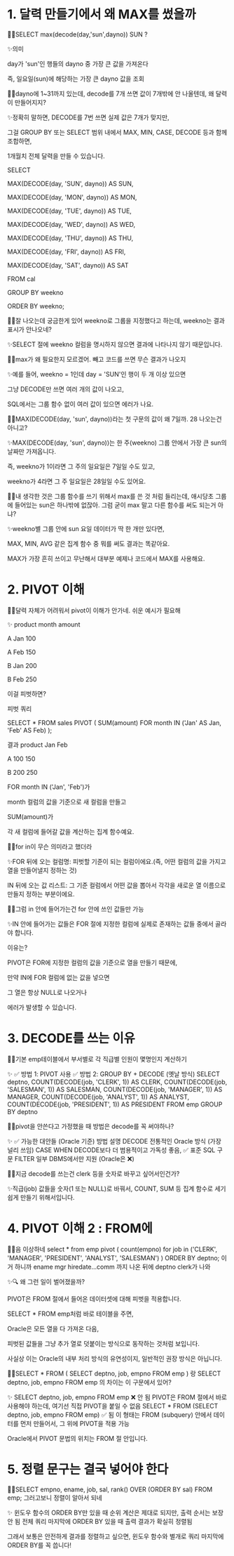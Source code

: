 # 1. 달력 만들기에서 왜 MAX를 썼을까

🤷‍♀️SELECT max(decode(day,'sun',dayno)) SUN ?

✨의미

day가 'sun'인 행들의 dayno 중 가장 큰 값을 가져온다

즉, 일요일(sun)에 해당하는 가장 큰 dayno 값을 조회

🤷‍♀️dayno에 1~31까지 있는데, decode를 7개 쓰면 값이 7개밖에 안 나올텐데, 왜 달력이 만들어지지?

✨정확히 말하면, DECODE를 7번 쓰면 실제 값은 7개가 맞지만,

그걸 GROUP BY 또는 SELECT 범위 내에서 MAX, MIN, CASE, DECODE 등과 함께 조합하면,

1개월치 전체 달력을 만들 수 있습니다.

SELECT

  MAX(DECODE(day, 'SUN', dayno)) AS SUN,
  
  MAX(DECODE(day, 'MON', dayno)) AS MON,
  
  MAX(DECODE(day, 'TUE', dayno)) AS TUE,
  
  MAX(DECODE(day, 'WED', dayno)) AS WED,
  
  MAX(DECODE(day, 'THU', dayno)) AS THU,
  
  MAX(DECODE(day, 'FRI', dayno)) AS FRI,
  
  MAX(DECODE(day, 'SAT', dayno)) AS SAT
  
FROM cal

GROUP BY weekno

ORDER BY weekno;

🤷‍♀️잘 나오는데 궁금한게 있어 weekno로 그룹을 지정했다고 하는데, weekno는 결과 표시가 안나오네?

✨SELECT 절에 weekno 컬럼을 명시하지 않으면 결과에 나타나지 않기 때문입니다.

🤷‍♀️max가 왜 필요한지 모르겠어. 빼고 코드를 쓰면 무슨 결과가 나오지

✨예를 들어, weekno = 1인데 day = 'SUN'인 행이 두 개 이상 있으면

그냥 DECODE만 쓰면 여러 개의 값이 나오고,

SQL에서는 그룹 함수 없이 여러 값이 있으면 에러가 나요.

🤷‍♀️MAX(DECODE(day, 'sun', dayno))라는 첫 구문의 값이 왜 7일까. 28 나오는건 아니고?

✨MAX(DECODE(day, 'sun', dayno))는 한 주(weekno) 그룹 안에서 가장 큰 sun의 날짜만 가져옵니다.

즉, weekno가 1이라면 그 주의 일요일은 7일일 수도 있고,

weekno가 4라면 그 주 일요일은 28일일 수도 있어요.

🤷‍♀️내 생각한 것은 그룹 함수를 쓰기 위해서 max를 쓴 것 처럼 들리는데, 애시당초 그룹에 들어있는 sun은 하나밖에 없잖아. 그럼 굳이 max 말고 다른 함수를 써도 되는거 아냐?

✨weekno별 그룹 안에 sun 요일 데이터가 딱 한 개만 있다면,

MAX, MIN, AVG 같은 집계 함수 중 뭐를 써도 결과는 똑같아요.

MAX가 가장 흔히 쓰이고 무난해서 대부분 예제나 코드에서 MAX를 사용해요.


# 2. PIVOT 이해

🤷‍♀️달력 자체가 어려워서 pivot이 이해가 안가네. 쉬운 예시가 필요해

✨
product	month	amount

A	Jan	100

A	Feb	150

B	Jan	200

B	Feb	250


이걸 피벗하면?

피벗 쿼리

SELECT *
FROM sales
PIVOT (
  SUM(amount)
  FOR month IN ('Jan' AS Jan, 'Feb' AS Feb)
);

결과
product	Jan	Feb

A	100	150

B	200	250

FOR month IN ('Jan', 'Feb')가

month 컬럼의 값을 기준으로 새 컬럼을 만들고

SUM(amount)가

각 새 컬럼에 들어갈 값을 계산하는 집계 함수예요.

🤷‍♀️for in이 무슨 의미라고 했더라

✨FOR 뒤에 오는 컬럼명: 피벗할 기준이 되는 컬럼이에요.(즉, 어떤 컬럼의 값을 가지고 열을 만들어낼지 정하는 것)

IN 뒤에 오는 값 리스트: 그 기준 컬럼에서 어떤 값을 뽑아서 각각을 새로운 열 이름으로 만들지 정하는 부분이에요.

🤷‍♀️그럼 in 안에 들어가는건 for 안에 쓰인 값들만 가능

✨IN 안에 들어가는 값들은 FOR 절에 지정한 컬럼에 실제로 존재하는 값들 중에서 골라야 합니다.

이유는?

PIVOT은 FOR에 지정한 컬럼의 값을 기준으로 열을 만들기 때문에,

만약 IN에 FOR 컬럼에 없는 값을 넣으면

그 열은 항상 NULL로 나오거나

에러가 발생할 수 있습니다.

# 3. DECODE를 쓰는 이유

🤷‍♀️기본 emp테이블에서 부서별로 각 직급별 인원이 몇명인지 계산하기

✨
✅ 방법 1: PIVOT 사용
✅ 방법 2: GROUP BY + DECODE (옛날 방식)
SELECT
  deptno,
  COUNT(DECODE(job, 'CLERK', 1))     AS CLERK,
  COUNT(DECODE(job, 'SALESMAN', 1))  AS SALESMAN,
  COUNT(DECODE(job, 'MANAGER', 1))   AS MANAGER,
  COUNT(DECODE(job, 'ANALYST', 1))   AS ANALYST,
  COUNT(DECODE(job, 'PRESIDENT', 1)) AS PRESIDENT
FROM emp
GROUP BY deptno

🤷‍♀️pivot을 안쓴다고 가정했을 때 방법은 decode를 꼭 써야하나?

✨
✅ 가능한 대안들 (Oracle 기준)
방법	설명
DECODE	전통적인 Oracle 방식 (가장 널리 쓰임)
CASE WHEN	DECODE보다 더 범용적이고 가독성 좋음, ✅ 표준 SQL 구문
FILTER	일부 DBMS에서만 지원 (Oracle은 ❌)

🤷‍♀️지금 decode를 쓰는건 clerk 등을 숫자로 바꾸고 싶어서인건가?

✨직급(job) 값들을 숫자(1 또는 NULL)로 바꿔서, COUNT, SUM 등 집계 함수로 세기 쉽게 만들기 위해서입니다.

# 4. PIVOT 이해 2 : FROM에

🤷‍♀️음 이상하네 select * from emp pivot ( count(empno) for job in ('CLERK', 'MANAGER', 'PRESIDENT', 'ANALYST', 'SALESMAN') ) ORDER BY deptno; 이거 하니까 ename mgr hiredate...comm 까지 나온 뒤에 deptno clerk가 나와

✨🔍 왜 그런 일이 벌어졌을까?

PIVOT은 FROM 절에서 들어온 데이터셋에 대해 피벗을 적용합니다.

SELECT * FROM emp처럼 바로 테이블을 주면,

Oracle은 모든 열을 다 가져온 다음,

피벗된 값들을 그냥 추가 열로 덧붙이는 방식으로 동작하는 것처럼 보입니다.

사실상 이는 Oracle의 내부 처리 방식의 유연성이지, 일반적인 권장 방식은 아닙니다.

🤷‍♀️SELECT * FROM ( SELECT deptno, job, empno FROM emp ) 랑 SELECT deptno, job, empno FROM emp 의 차이는 이 구문에서 있어?

✨
SELECT deptno, job, empno FROM emp	❌ 안 됨	PIVOT은 FROM 절에서 바로 사용해야 하는데, 여기선 직접 PIVOT을 붙일 수 없음
SELECT * FROM (SELECT deptno, job, empno FROM emp)	✅ 됨	이 형태는 FROM (subquery) 안에서 데이터를 먼저 만들어서, 그 위에 PIVOT을 적용 가능

Oracle에서 PIVOT 문법의 위치는 FROM 절 안입니다.

# 5. 정렬 문구는 결국 넣어야 한다

🤷‍♀️SELECT empno, ename, job, sal, rank() OVER (ORDER BY sal) FROM emp; 그러고보니 정렬이 알아서 되네

✨
윈도우 함수의 ORDER BY만 있을 때	순위 계산은 제대로 되지만, 출력 순서는 보장 안 됨
전체 쿼리 마지막에 ORDER BY 있을 때	출력 결과가 확실히 정렬됨

그래서 보통은 안전하게 결과를 정렬하고 싶으면,
윈도우 함수와 별개로 쿼리 마지막에 ORDER BY를 꼭 씁니다!
